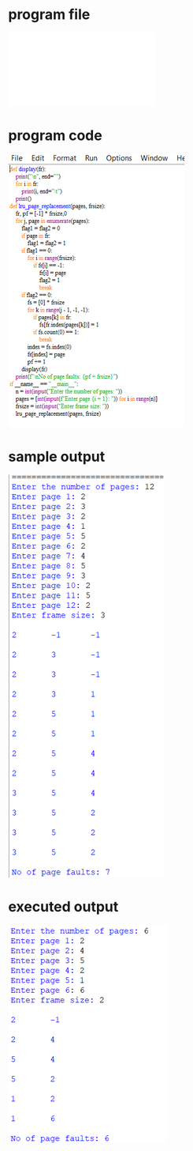 
# program file
![program file](lru_pr_539.py)

# program code 
![program code](lru_pr_CODE_539.png)

# sample output
![sample output](lru_pr_IO_539.png)

# executed output
![executed output](lru_pr_EO_539.png)

